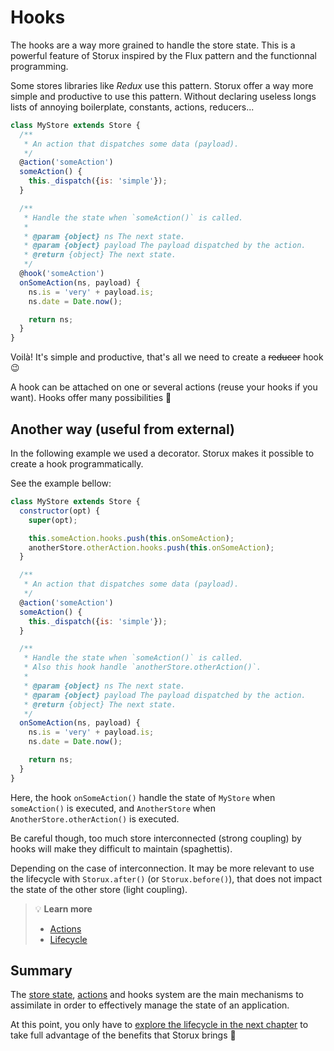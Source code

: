 # Hooks

The hooks are a way more grained to handle the store state. This is a powerful feature of Storux inspired by the Flux pattern and the functionnal programming.

Some stores libraries like _Redux_ use this pattern.
Storux offer a way more simple and productive to use this pattern. Without declaring useless longs lists of annoying boilerplate, constants, actions, reducers...

```js
class MyStore extends Store {
  /**
   * An action that dispatches some data (payload).
   */
  @action('someAction')
  someAction() {
    this._dispatch({is: 'simple'});
  }

  /**
   * Handle the state when `someAction()` is called.
   *
   * @param {object} ns The next state.
   * @param {object} payload The payload dispatched by the action.
   * @return {object} The next state.
   */
  @hook('someAction')
  onSomeAction(ns, payload) {
    ns.is = 'very' + payload.is;
    ns.date = Date.now();

    return ns;
  }
}
```

Voilà! It's simple and productive, that's all we need to create a <del>reducer</del> hook 😉

A hook can be attached on one or several actions (reuse your hooks if you want). Hooks offer many possibilities 🚀

## Another way (useful from external)

In the following example we used a decorator. Storux makes it possible to create a hook programmatically.

See the example bellow:

```js
class MyStore extends Store {
  constructor(opt) {
    super(opt);

    this.someAction.hooks.push(this.onSomeAction);
    anotherStore.otherAction.hooks.push(this.onSomeAction);
  }

  /**
   * An action that dispatches some data (payload).
   */
  @action('someAction')
  someAction() {
    this._dispatch({is: 'simple'});
  }

  /**
   * Handle the state when `someAction()` is called.
   * Also this hook handle `anotherStore.otherAction()`.
   *
   * @param {object} ns The next state.
   * @param {object} payload The payload dispatched by the action.
   * @return {object} The next state.
   */
  onSomeAction(ns, payload) {
    ns.is = 'very' + payload.is;
    ns.date = Date.now();

    return ns;
  }
}
```

Here, the hook `onSomeAction()` handle the state of `MyStore` when `someAction()` is executed, and `AnotherStore` when `AnotherStore.otherAction()` is executed.

Be careful though, too much store interconnected (strong coupling) by hooks will make they difficult to maintain (spaghettis).

Depending on the case of interconnection. It may be more relevant to use the lifecycle with `Storux.after()` (or `Storux.before()`), that does not impact the state of the other store (light coupling).

> 💡 __Learn more__
>
> * [Actions](actions.md)
> * [Lifecycle](lifecycle.md)

## Summary

The [store state](state.md), [actions](actions.md) and hooks system are the main mechanisms to assimilate in order to effectively manage the state of an application.

At this point, you only have to [explore the lifecycle in the next chapter](lifecycle.md) to take full advantage of the benefits that Storux brings 🚀
